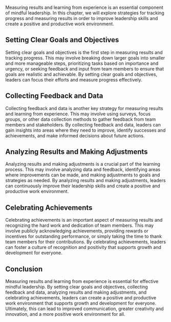 
Measuring results and learning from experience is an essential component of mindful leadership. In this chapter, we will explore strategies for tracking progress and measuring results in order to improve leadership skills and create a positive and productive work environment.

Setting Clear Goals and Objectives
----------------------------------

Setting clear goals and objectives is the first step in measuring results and tracking progress. This may involve breaking down larger goals into smaller and more manageable steps, prioritizing tasks based on importance and urgency, or seeking feedback and input from team members to ensure that goals are realistic and achievable. By setting clear goals and objectives, leaders can focus their efforts and measure progress effectively.

Collecting Feedback and Data
----------------------------

Collecting feedback and data is another key strategy for measuring results and learning from experience. This may involve using surveys, focus groups, or other data collection methods to gather feedback from team members and stakeholders. By collecting feedback and data, leaders can gain insights into areas where they need to improve, identify successes and achievements, and make informed decisions about future actions.

Analyzing Results and Making Adjustments
----------------------------------------

Analyzing results and making adjustments is a crucial part of the learning process. This may involve analyzing data and feedback, identifying areas where improvements can be made, and making adjustments to goals and strategies as needed. By analyzing results and making adjustments, leaders can continuously improve their leadership skills and create a positive and productive work environment.

Celebrating Achievements
------------------------

Celebrating achievements is an important aspect of measuring results and recognizing the hard work and dedication of team members. This may involve publicly acknowledging achievements, providing rewards or incentives for outstanding performance, or simply taking the time to thank team members for their contributions. By celebrating achievements, leaders can foster a culture of recognition and positivity that supports growth and development for everyone.

Conclusion
----------

Measuring results and learning from experience is essential for effective mindful leadership. By setting clear goals and objectives, collecting feedback and data, analyzing results and making adjustments, and celebrating achievements, leaders can create a positive and productive work environment that supports growth and development for everyone. Ultimately, this can lead to improved communication, greater creativity and innovation, and a more positive work environment for all.
